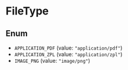 # FileType

## Enum

* `APPLICATION_PDF` (value: `"application/pdf"`)
* `APPLICATION_ZPL` (value: `"application/zpl"`)
* `IMAGE_PNG` (value: `"image/png"`)
